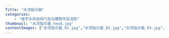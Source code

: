 ```yaml
---
Title: "水流指示器"
categories:
    - "楼宇水系统阀门及沟槽管件及消防"
thumbnail: "水流指示器_head.jpg"
contentImages: ["水流指示器_01.jpg","水流指示器_02.jpg","水流指示器_03.jpg","水流指示器_04.jpg"]
---
```

